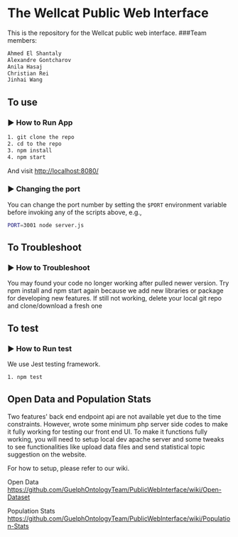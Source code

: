 # The Wellcat Public Web Interface
This is the repository for the Wellcat public web interface.
###Team members:

```sh
Ahmed El Shantaly
Alexandre Gontcharov
Anila Hasaj
Christian Rei
Jinhai Wang
```
## To use
### :arrow_forward: How to Run App
```sh
1. git clone the repo
2. cd to the repo
3. npm install
4. npm start
```
And visit <http://localhost:8080/>


### :arrow_forward: Changing the port

You can change the port number by setting the `$PORT` environment variable before invoking any of the scripts above, e.g.,

```sh
PORT=3001 node server.js
```
## To Troubleshoot
### :arrow_forward: How to Troubleshoot
You may found your code no longer working after pulled newer version.
Try npm install and npm start again because we add new libraries or package for developing new features.
If still not working, delete your local git repo and clone/download a fresh one

## To test
### :arrow_forward: How to Run test
We use Jest testing framework.
```sh
1. npm test
```

## Open Data and Population Stats
Two features' back end endpoint api are not available yet due to the time constraints.
However, wrote some minimum php server side codes to make it fully working for testing our front end UI.
To make it functions fully working, you will need to setup local dev apache server and some tweaks to see functionalities like upload data files and send statistical topic suggestion on the website.

For how to setup, please refer to our wiki.

   Open Data https://github.com/GuelphOntologyTeam/PublicWebInterface/wiki/Open-Dataset
   
   Population Stats https://github.com/GuelphOntologyTeam/PublicWebInterface/wiki/Population-Stats
